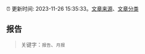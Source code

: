 :alarm_clock: 更新时间: 2023-11-26 15:35:33。[文章来源](/README.md)、[文章分类](/TAGS.md)

## 报告


> 关键字：`报告`、`月报`



